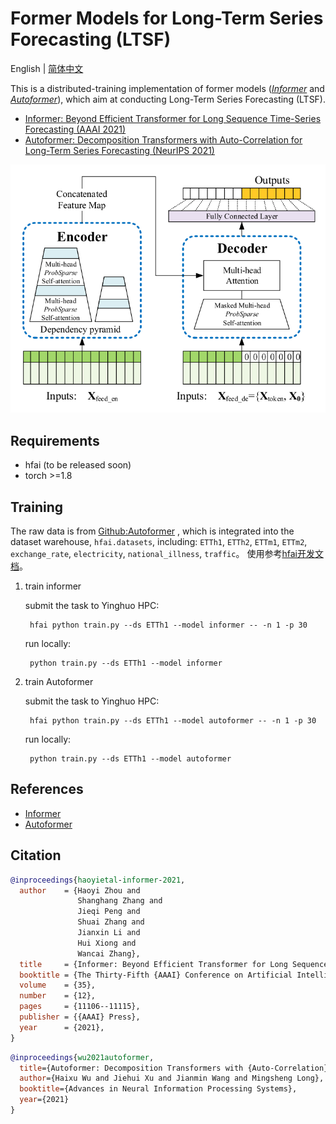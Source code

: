 # Former Models for Long-Term Series Forecasting (LTSF)

English | [简体中文](README.md)

This is a distributed-training implementation of former models ([*Informer*](https://github.com/zhouhaoyi/Informer2020) and [*Autoformer*](https://github.com/thuml/Autoformer)), 
which aim at conducting Long-Term Series Forecasting (LTSF).
+ [Informer: Beyond Efficient Transformer for Long Sequence Time-Series Forecasting (AAAI 2021)](https://ojs.aaai.org/index.php/AAAI/article/view/17325)
+ [Autoformer: Decomposition Transformers with Auto-Correlation for Long-Term Series Forecasting (NeurIPS 2021)](https://arxiv.org/abs/2106.13008)

![Informer](./img/informer.png)

## Requirements

- hfai (to be released soon)
- torch >=1.8


## Training
The raw data is from [Github:Autoformer](https://github.com/thuml/Autoformer) , which is integrated into the dataset warehouse, `hfai.datasets`, including: `ETTh1`, `ETTh2`, `ETTm1`, `ETTm2`, `exchange_rate`, `electricity`, `national_illness`, `traffic`。 使用参考[hfai开发文档](#)。

1. train informer

   submit the task to Yinghuo HPC:
   ```shell
    hfai python train.py --ds ETTh1 --model informer -- -n 1 -p 30
   ```
   run locally:
   ```shell
    python train.py --ds ETTh1 --model informer
   ```

2. train Autoformer

   submit the task to Yinghuo HPC:
   ```shell
    hfai python train.py --ds ETTh1 --model autoformer -- -n 1 -p 30
   ```
   run locally:
   ```shell
    python train.py --ds ETTh1 --model autoformer
   ```


## References
+ [Informer](https://github.com/zhouhaoyi/Informer2020)
+ [Autoformer](https://github.com/thuml/Autoformer)


## Citation

```bibtex
@inproceedings{haoyietal-informer-2021,
  author    = {Haoyi Zhou and
               Shanghang Zhang and
               Jieqi Peng and
               Shuai Zhang and
               Jianxin Li and
               Hui Xiong and
               Wancai Zhang},
  title     = {Informer: Beyond Efficient Transformer for Long Sequence Time-Series Forecasting},
  booktitle = {The Thirty-Fifth {AAAI} Conference on Artificial Intelligence, {AAAI} 2021, Virtual Conference},
  volume    = {35},
  number    = {12},
  pages     = {11106--11115},
  publisher = {{AAAI} Press},
  year      = {2021},
}
```

```bibtex
@inproceedings{wu2021autoformer,
  title={Autoformer: Decomposition Transformers with {Auto-Correlation} for Long-Term Series Forecasting},
  author={Haixu Wu and Jiehui Xu and Jianmin Wang and Mingsheng Long},
  booktitle={Advances in Neural Information Processing Systems},
  year={2021}
}
```